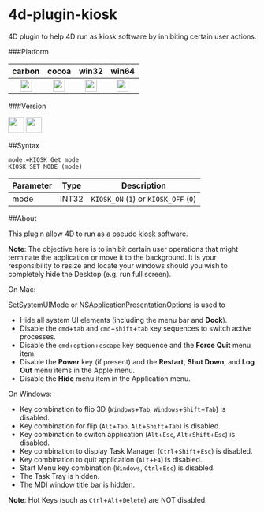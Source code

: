 4d-plugin-kiosk
===============

4D plugin to help 4D run as kiosk software by inhibiting certain user actions.

###Platform

| carbon | cocoa | win32 | win64 |
|:------:|:-----:|:---------:|:---------:|
|<img src="https://cloud.githubusercontent.com/assets/1725068/22371562/1b091f0a-e4db-11e6-8458-8653954a7cce.png" width="24" height="24" />|<img src="https://cloud.githubusercontent.com/assets/1725068/22371562/1b091f0a-e4db-11e6-8458-8653954a7cce.png" width="24" height="24" />|<img src="https://cloud.githubusercontent.com/assets/1725068/22371562/1b091f0a-e4db-11e6-8458-8653954a7cce.png" width="24" height="24" />|<img src="https://cloud.githubusercontent.com/assets/1725068/22371562/1b091f0a-e4db-11e6-8458-8653954a7cce.png" width="24" height="24" />|

###Version

<img src="https://cloud.githubusercontent.com/assets/1725068/18940649/21945000-8645-11e6-86ed-4a0f800e5a73.png" width="32" height="32" /> <img src="https://cloud.githubusercontent.com/assets/1725068/18940648/2192ddba-8645-11e6-864d-6d5692d55717.png" width="32" height="32" />

##Syntax

```
mode:=KIOSK Get mode
KIOSK SET MODE (mode)
```

Parameter|Type|Description
------------|------------|----
mode|INT32|``KIOSK_ON`` (``1``) or ``KIOSK_OFF`` (``0``)

##About

This plugin allow 4D to run as a pseudo [kiosk](http://en.wikipedia.org/wiki/Kiosk_software) software.

**Note**: The objective here is to inhibit certain user operations that might terminate the application or move it to the background. It is your responsibility to resize and locate your windows should you wish to completely hide the Desktop (e.g. run full screen).

On Mac:

[SetSystemUIMode](https://developer.apple.com/library/mac/#documentation/Carbon/Reference/Dock_Manager/Reference/reference.html) or [NSApplicationPresentationOptions](https://developer.apple.com/reference/appkit/nsapplicationpresentationoptions?language=objc) is used to

* Hide all system UI elements (including the menu bar and **Dock**).
* Disable the ``cmd``+``tab`` and ``cmd``+``shift``+``tab`` key sequences to switch active processes.
* Disable the ``cmd``+``option``+``escape`` key sequence and the **Force Quit** menu item.
* Disable the **Power** key (if present) and the **Restart**, **Shut Down**, and **Log Out** menu items in the Apple menu.
* Disable the **Hide** menu item in the Application menu.

On Windows:

* Key combination to flip 3D (``Windows``+``Tab``, ``Windows``+``Shift``+``Tab``) is disabled.
* Key combination for flip (``Alt``+``Tab``, ``Alt``+``Shift``+``Tab``) is disabled.
* Key combination to switch application (``Alt``+``Esc``, ``Alt``+``Shift``+``Esc``) is disabled.
* Key combination to display Task Manager (``Ctrl``+``Shift``+``Esc``) is disabled.
* Key combination to quit application (``Alt``+``F4``) is disabled.
* Start Menu key combination (``Windows``, ``Ctrl``+``Esc``) is disabled.
* The Task Tray is hidden.
* The MDI window title bar is hidden.

**Note**: Hot Keys (such as ``Ctrl``+``Alt``+``Delete``) are NOT disabled.
